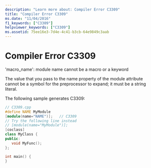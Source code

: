 ```yaml
---
description: "Learn more about: Compiler Error C3309"
title: "Compiler Error C3309"
ms.date: "11/04/2016"
f1_keywords: ["C3309"]
helpviewer_keywords: ["C3309"]
ms.assetid: 75ee16e3-7d4e-4c41-b3cb-64e9849c3aab
---
```

# Compiler Error C3309

'macro_name': module name cannot be a macro or a keyword

The value that you pass to the name property of the module attribute cannot be a symbol for the preprocessor to expand; it must be a string literal.

The following sample generates C3309:

```cpp
// C3309.cpp
#define NAME MyModule
[module(name="NAME")];   // C3309
// Try the following line instead
// [module(name="MyModule")];
[coclass]
class MyClass {
public:
   void MyFunc();
};

int main() {
}
```
